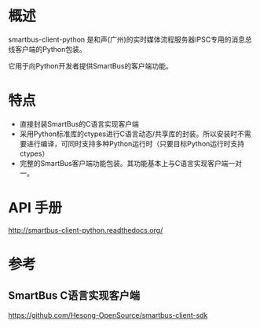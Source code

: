
# 概述

smartbus-client-python 是和声(广州)的实时媒体流程服务器IPSC专用的消息总线客户端的Python包装。

它用于向Python开发者提供SmartBus的客户端功能。

# 特点

* 直接封装SmartBus的C语言实现客户端
* 采用Python标准库的ctypes进行C语言动态/共享库的封装。所以安装时不需要进行编译，可同时支持多种Python运行时（只要目标Python运行时支持ctypes）
* 完整的SmartBus客户端功能包装。其功能基本上与C语言实现客户端一对一。

# API 手册
http://smartbus-client-python.readthedocs.org/

# 参考
## SmartBus C语言实现客户端
https://github.com/Hesong-OpenSource/smartbus-client-sdk

